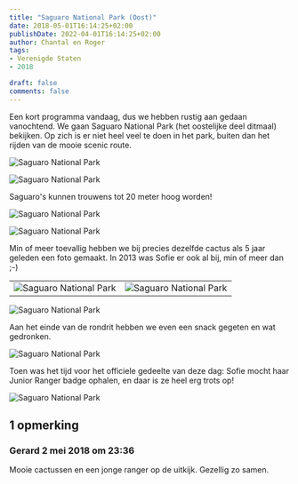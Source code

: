 ```yaml
---
title: "Saguaro National Park (Oost)"
date: 2018-05-01T16:14:25+02:00
publishDate: 2022-04-01T16:14:25+02:00
author: Chantal en Roger
tags:
- Verenigde Staten
- 2018

draft: false
comments: false
---
```


Een kort programma vandaag, dus we hebben rustig aan gedaan vanochtend. We gaan Saguaro National Park (het oostelijke deel ditmaal) bekijken. Op zich is er niet heel veel te doen in het park, buiten dan het rijden van de mooie scenic route.

![Saguaro National Park](./images/IMG_0479[4].jpg)

![Saguaro National Park](./images/IMG_0485[4].jpg)

Saguaro's kunnen trouwens tot 20 meter hoog worden!

![Saguaro National Park](./images/IMG_0528[4].jpg)

![Saguaro National Park](./images/IMG_0531[4].jpg)

Min of meer toevallig hebben we bij precies dezelfde cactus als 5 jaar geleden een foto gemaakt. In 2013 was Sofie er ook al bij, min of meer dan ;-)

|||
|---|---|
| ![Saguaro National Park](./images/IMG_3018[3].jpg) | ![Saguaro National Park](./images/IMG_3785[13].jpg) |

![Saguaro National Park](./images/IMG_4672[4].jpg)

Aan het einde van de rondrit hebben we even een snack gegeten en wat gedronken.

![Saguaro National Park](./images/IMG_4685[4].jpg)

Toen was het tijd voor het officiele gedeelte van deze dag: Sofie mocht haar Junior Ranger badge ophalen, en daar is ze heel erg trots op!

![Saguaro National Park](./images/IMG_3786[4].jpg)

## 1 opmerking

### Gerard 2 mei 2018 om 23:36

Mooie cactussen en een jonge ranger op de uitkijk. Gezellig zo samen.
